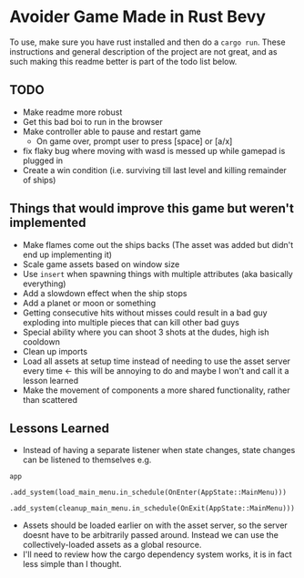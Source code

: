 # Avoider Game Made in Rust Bevy
To use, make sure you have rust installed and then do a `cargo run`. These instructions and general description of the project are not great, and as such making this readme better is part of the todo list below.

## TODO

* Make readme more robust
* Get this bad boi to run in the browser
* Make controller able to pause and restart game
    * On game over, prompt user to press \[space\] or \[a/x\]
* fix flaky bug where moving with wasd is messed up while gamepad is plugged in
* Create a win condition (i.e. surviving till last level and killing remainder of ships)

 ## Things that would improve this game but weren't implemented
 * Make flames come out the ships backs (The asset was added but didn't end up implementing it)
* Scale game assets based on window size
* Use `insert` when spawning things with multiple attributes (aka basically everything) 
* Add a slowdown effect when the ship stops
* Add a planet or moon or something
* Getting consecutive hits without misses could result in a bad guy exploding into multiple pieces that can kill other bad guys 
* Special ability where you can shoot 3 shots at the dudes, high ish cooldown 
* Clean up imports
* Load all assets at setup time instead of needing to use the asset server every time <- this will be annoying to do and maybe I won't and call it a lesson learned
* Make the movement of components a more shared functionality, rather than scattered

## Lessons Learned
* Instead of having a separate listener when state changes, state changes can be listened to themselves e.g. 
```
app
    .add_system(load_main_menu.in_schedule(OnEnter(AppState::MainMenu)))
    .add_system(cleanup_main_menu.in_schedule(OnExit(AppState::MainMenu)))
```
* Assets should be loaded earlier on with the asset server, so the server doesnt have to be arbitrarily passed around. Instead we can use the collectively-loaded assets as a global resource. 
* I'll need to review how the cargo dependency system works, it is in fact less simple than I thought.